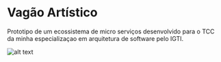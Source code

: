 # Vagão Artístico

Prototipo de um ecossistema de micro serviços desenvolvido para o TCC da minha especializaçao em arquitetura de software pelo IGTI.

![alt text](https://eduardoworrel.com/imgs/helper/arquitetura.gif)
